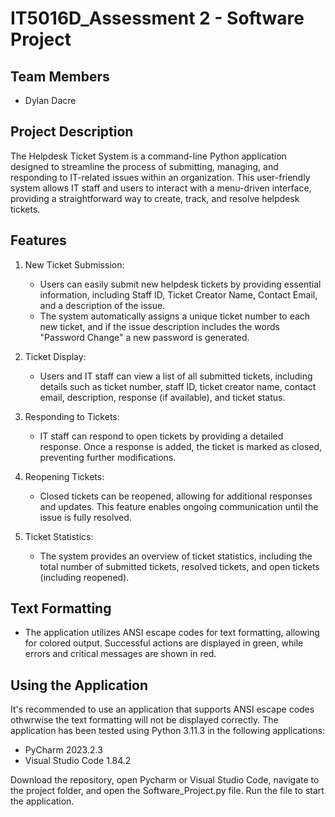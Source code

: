# IT5016D_Assessment 2 - Software Project

## Team Members

- Dylan Dacre

## Project Description

The Helpdesk Ticket System is a command-line Python application designed to streamline the process of submitting, managing, and responding to IT-related issues within an organization. This user-friendly system allows IT staff and users to interact with a menu-driven interface, providing a straightforward way to create, track, and resolve helpdesk tickets.

## Features

1. New Ticket Submission:

   - Users can easily submit new helpdesk tickets by providing essential information, including Staff ID, Ticket Creator Name, Contact Email, and a description of the issue.
   - The system automatically assigns a unique ticket number to each new ticket, and if the issue description includes the words "Password Change" a new password is generated.

2. Ticket Display:

   - Users and IT staff can view a list of all submitted tickets, including details such as ticket number, staff ID, ticket creator name, contact email, description, response (if available), and ticket status.

3. Responding to Tickets:

   - IT staff can respond to open tickets by providing a detailed response. Once a response is added, the ticket is marked as closed, preventing further modifications.

4. Reopening Tickets:

   - Closed tickets can be reopened, allowing for additional responses and updates. This feature enables ongoing communication until the issue is fully resolved.

5. Ticket Statistics:

   - The system provides an overview of ticket statistics, including the total number of submitted tickets, resolved tickets, and open tickets (including reopened).

## Text Formatting

- The application utilizes ANSI escape codes for text formatting, allowing for colored output. Successful actions are displayed in green, while errors and critical messages are shown in red.

## Using the Application

It's recommended to use an application that supports ANSI escape codes othwrwise the text formatting will not be displayed correctly. The application has been tested using Python 3.11.3 in the following applications:

- PyCharm 2023.2.3
- Visual Studio Code 1.84.2

Download the repository, open Pycharm or Visual Studio Code, navigate to the project folder, and open the Software_Project.py file. Run the file to start the application.
